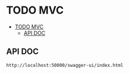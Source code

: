 # TODO MVC

- [TODO MVC](#todo-mvc)
  - [API DOC](#api-doc)

## API DOC

    http://localhost:50000/swagger-ui/index.html
